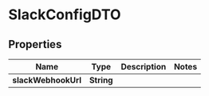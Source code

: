 # SlackConfigDTO

## Properties
Name | Type | Description | Notes
------------ | ------------- | ------------- | -------------
**slackWebhookUrl** | **String** |  | 
